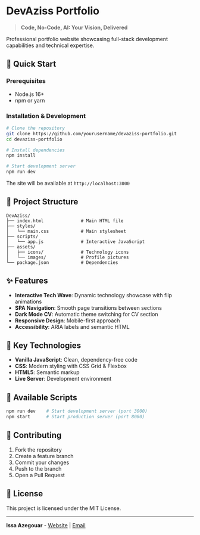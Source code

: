 # DevAziss Portfolio

> **Code, No-Code, AI: Your Vision, Delivered**

Professional portfolio website showcasing full-stack development capabilities and technical expertise.

## 🚀 Quick Start

### Prerequisites
- Node.js 16+
- npm or yarn

### Installation & Development

```bash
# Clone the repository
git clone https://github.com/yourusername/devaziss-portfolio.git
cd devaziss-portfolio

# Install dependencies
npm install

# Start development server
npm run dev
```

The site will be available at `http://localhost:3000`

## 📁 Project Structure

```
DevAziss/
├── index.html              # Main HTML file
├── styles/
│   └── main.css            # Main stylesheet
├── scripts/
│   └── app.js              # Interactive JavaScript
├── assets/
│   ├── icons/              # Technology icons
│   └── images/             # Profile pictures
└── package.json            # Dependencies
```

## ✨ Features

- **Interactive Tech Wave**: Dynamic technology showcase with flip animations
- **SPA Navigation**: Smooth page transitions between sections
- **Dark Mode CV**: Automatic theme switching for CV section
- **Responsive Design**: Mobile-first approach
- **Accessibility**: ARIA labels and semantic HTML

## 🎯 Key Technologies

- **Vanilla JavaScript**: Clean, dependency-free code
- **CSS**: Modern styling with CSS Grid & Flexbox
- **HTML5**: Semantic markup
- **Live Server**: Development environment

## 📝 Available Scripts

```bash
npm run dev    # Start development server (port 3000)
npm start      # Start production server (port 8080)
```

## 🤝 Contributing

1. Fork the repository
2. Create a feature branch
3. Commit your changes
4. Push to the branch
5. Open a Pull Request

## 📄 License

This project is licensed under the MIT License.

---

**Issa Azegouar** - [Website](https://devaziss.com) | [Email](mailto:contact@devaziss.com) 